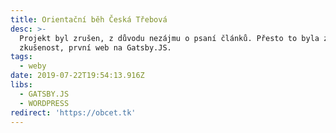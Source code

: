 ```yaml
---
title: Orientační běh Česká Třebová
desc: >-
  Projekt byl zrušen, z důvodu nezájmu o psaní článků. Přesto to byla zajímavá
  zkušenost, první web na Gatsby.JS.
tags:
  - weby
date: 2019-07-22T19:54:13.916Z
libs:
  - GATSBY.JS
  - WORDPRESS
redirect: 'https://obcet.tk'
---
```

 
